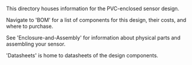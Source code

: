 This directory houses information for the PVC-enclosed sensor design.

Navigate to 'BOM' for a list of components for this design, their costs, and where to purchase.

See 'Enclosure-and-Assembly' for information about physical parts and assembling your sensor.

'Datasheets' is home to datasheets of the design components.